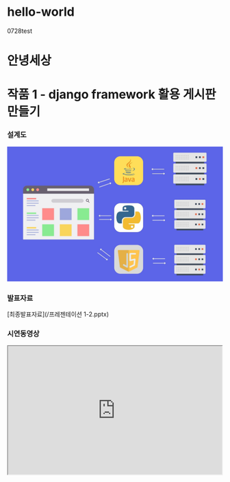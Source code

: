 # hello-world
0728test
# 안녕세상
# 작품 1 - django framework 활용 게시판 만들기
### 설계도
<img src = "archi.jpg"/>

### 발표자료
[최종발표자료](/프레젠테이션 1-2.pptx)

### 시연동영상
<iframe width="500" height="300" src ="https://www.youtube.com/watch?v=ElCja4GLSyI">
  
### reference
1. [네이버](https://www.naver.com/) <br>
2. [구글](https://www.google.com/) <br>




